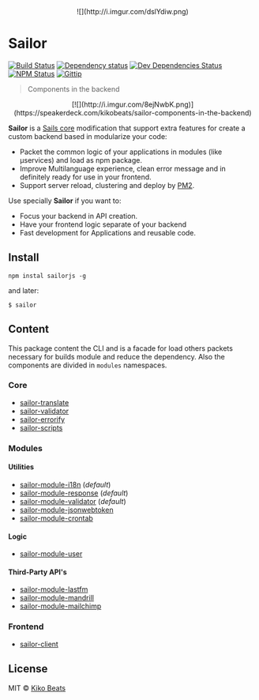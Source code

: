 <center>![](http://i.imgur.com/dslYdiw.png)</center>

# Sailor

[![Build Status](http://img.shields.io/travis/sailorjs/sails/master.svg?style=flat)](https://travis-ci.org/sailorjs/sails)
[![Dependency status](http://img.shields.io/david/sailorjs/sailorjs.svg?style=flat)](https://david-dm.org/sailorjs/sailorjs)
[![Dev Dependencies Status](http://img.shields.io/david/dev/sailorjs/sailorjs.svg?style=flat)](https://david-dm.org/sailorjs/sailorjs#info=devDependencies)
[![NPM Status](http://img.shields.io/npm/dm/sailorjs.svg?style=flat)](https://www.npmjs.org/package/sailorjs)
[![Gittip](http://img.shields.io/gittip/Kikobeats.svg?style=flat)](https://www.gittip.com/Kikobeats/)

> Components in the backend

<center>[![](http://i.imgur.com/8ejNwbK.png)](https://speakerdeck.com/kikobeats/sailor-components-in-the-backend)</center>

**Sailor** is a [Sails core](https://github.com/balderdashy/sails) modification that support extra features for create a custom backend based in modularize your code:

- Packet the common logic of your applications in modules (like μservices) and load as npm package.
- Improve Multilanguage experience, clean error message and in definitely ready for use in your frontend.
- Support server reload, clustering and deploy by [PM2](https://github.com/Unitech/PM2).

Use specially **Sailor** if you want to:

- Focus your backend in API creation.
- Have your frontend logic separate of your backend
- Fast development for Applications and reusable code.


## Install

```
npm instal sailorjs -g
```

and later:

```
$ sailor
```


## Content

This package content the CLI and is a facade for load others packets necessary for builds module and reduce the dependency. Also the components are divided in `modules` namespaces.

### Core 

- [sailor-translate](https://github.com/sailorjs/sailor-translate)
- [sailor-validator](https://github.com/sailorjs/sailor-validator)
- [sailor-errorify](https://github.com/sailorjs/sailor-errorify)
- [sailor-scripts](https://github.com/sailorjs/sailor-scripts)

### Modules

#### Utilities

- [sailor-module-i18n](https://github.com/sailorjs/sailor-module-i18n) (*default*)
- [sailor-module-response](https://github.com/sailorjs/sailor-module-response) (*default*)
- [sailor-module-validator](https://github.com/sailorjs/sailor-module-validator) (*default*)
- [sailor-module-jsonwebtoken](https://github.com/sailorjs/sailor-module-jsonwebtoken)
- [sailor-module-crontab](https://github.com/sailorjs/sailor-module-crontab)

#### Logic

- [sailor-module-user](https://github.com/sailorjs/sailor-module-user)

#### Third-Party API's

- [sailor-module-lastfm](https://github.com/sailorjs/sailor-module-lastfm)
- [sailor-module-mandrill](https://github.com/sailorjs/sailor-module-mandrill)
- [sailor-module-mailchimp](https://github.com/sailorjs/sailor-module-mailchimp)


### Frontend

- [sailor-client](https://github.com/sailorjs/sailor-client)


## License

MIT © [Kiko Beats](http://www.kikobeats.com)

